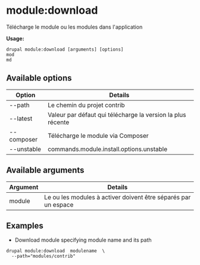 # module:download
Télécharge le module ou les modules dans l'application

**Usage:**
```
drupal module:download [arguments] [options]
mod
md
```

## Available options
Option | Details
-------|-------------
--path | Le chemin du projet contrib
--latest | Valeur par défaut qui télécharge la version la plus récente
--composer | Télécharge le module via Composer
--unstable | commands.module.install.options.unstable

## Available arguments
Argument | Details
---------|-------------
module | Le ou les modules à activer doivent être séparés par un espace

## Examples
* Download module specifying module name and its path
```
drupal module:download  modulename  \
  --path="modules/contrib"
```
